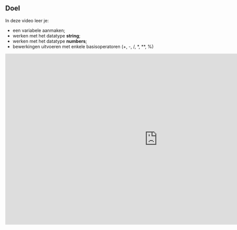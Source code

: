## Doel

In deze video leer je: 
* een variabele aanmaken; 
* werken met het datatype **string**;
* werken met het datatype **numbers**; 
* bewerkingen uitvoeren met enkele basisoperatoren (+, -, /, *, **, %)

<div class ="dodona-centered-group">
<iframe width="960" height="540" src="https://www.youtube.com/embed/6zZ8TqK7kRg?list=PL7qul8TV_7p7v3bp1KpzJrH5Yb56Ha4Nx" title="Computationeel Denken &amp; Javascript: Hoofdstuk 2 - Datatypes en De Sequentie" frameborder="0" allow="accelerometer; autoplay; clipboard-write; encrypted-media; gyroscope; picture-in-picture; web-share" allowfullscreen></iframe>
</div>
